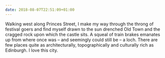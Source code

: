 ```yaml
---
date: 2018-08-07T22:51:09+01:00
---
```


Walking west along Princes Street, I make my way through the throng of festival goers and find myself drawn to the sun drenched Old Town and the cragged rock upon which the castle sits. A squeal of train brakes emanates up from where once was – and seemingly could still be – a loch. There are few places quite as architecturally, topographically and culturally rich as Edinburgh. I love this city.
